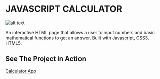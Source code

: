 # JAVASCRIPT CALCULATOR

![alt text](https://i0.wp.com/www.drteresavasquez.com/wp-content/uploads/2017/06/Slide02.jpg "Interactive Calculator")

An interactive HTML page that allows a user to input numbers and basic mathematical functions to get an answer. Built with Javascript, CSS3, HTML5.

## See The Project in Action

[Calculator App](https://drteresavasquez.github.io/EXERCISE-Calculator/)
